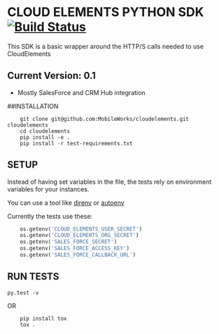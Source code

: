 CLOUD ELEMENTS PYTHON SDK [![Build Status](https://travis-ci.org/MobileWorks/cloudelements.svg)](https://travis-ci.org/MobileWorks/cloudelements)
==========================

This SDK is a basic wrapper around the HTTP/S calls needed to use CloudElements

Current Version: 0.1
------
* Mostly SalesForce and CRM Hub integration


##INSTALLATION
```shell
    git clone git@github.com:MobileWorks/cloudelements.git cloudelements
    cd cloudelements
    pip install -e .
    pip install -r test-requirements.txt
```

## SETUP
Instead of having set variables in the file, the tests rely on environment variables for your instances.

You can use a tool like [direnv](https://github.com/zimbatm/direnv/) or [autoenv](https://github.com/kennethreitz/autoenv)

Currently the tests use these:

```python
    os.getenv('CLOUD_ELEMENTS_USER_SECRET')
    os.getenv('CLOUD_ELEMENTS_ORG_SECRET')
    os.getenv('SALES_FORCE_SECRET')
    os.getenv('SALES_FORCE_ACCESS_KEY')
    os.getenv('SALES_FORCE_CALLBACK_URL')
```
## RUN TESTS
``` py.test -v ```

OR

```shell
    pip install tox
    tox .
```

